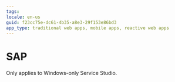 ```yaml
---
tags: 
locale: en-us
guid: f23cc75e-dc61-4b35-a8e3-29f153e86bd3
app_type: traditional web apps, mobile apps, reactive web apps
---
```


# SAP

<div class="info" markdown="1">

Only applies to Windows-only Service Studio.

</div>